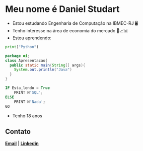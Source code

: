 # Meu nome é Daniel Studart
-  Estou estudando Engenharia de Computação na IBMEC-RJ 🖥️
-  Tenho interesse na área de economia do mercado 💸📈📊
-  Estou aprendendo: 
```Python 
print("Python")
```
```Java
package oi;
class Apresentacao{
  public static main(String[] args){    
    System.out.println("Java")    
  } 
}
```
```SQL
IF Esta_lendo = True  
    PRINT N'SQL';  
ELSE  
    PRINT N'Nada';  
GO  
```
-  Tenho 18 anos

## Contato
[**Email**](danielstudart22@gmail.com)   |    [**Linkedin**](https://www.linkedin.com/in/daniel-studart-584bb3214/)



<!---
Studart7/Studart7 is a ✨ special ✨ repository because its `README.md` (this file) appears on your GitHub profile.
You can click the Preview link to take a look at your changes.
--->
